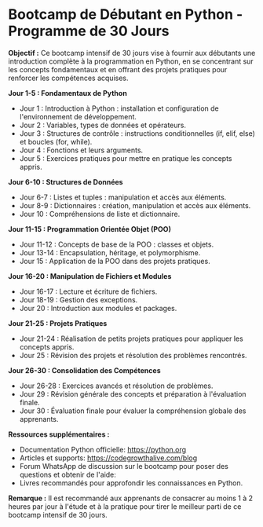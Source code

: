 # Bootcamp de Débutant en Python - Programme de 30 Jours

**Objectif :** Ce bootcamp intensif de 30 jours vise à fournir aux débutants une introduction complète à la programmation en Python, en se concentrant sur les concepts fondamentaux et en offrant des projets pratiques pour renforcer les compétences acquises.

**Jour 1-5 : Fondamentaux de Python**
- Jour 1 : Introduction à Python : installation et configuration de l'environnement de développement.
- Jour 2 : Variables, types de données et opérateurs.
- Jour 3 : Structures de contrôle : instructions conditionnelles (if, elif, else) et boucles (for, while).
- Jour 4 : Fonctions et leurs arguments.
- Jour 5 : Exercices pratiques pour mettre en pratique les concepts appris.

**Jour 6-10 : Structures de Données**
- Jour 6-7 : Listes et tuples : manipulation et accès aux éléments.
- Jour 8-9 : Dictionnaires : création, manipulation et accès aux éléments.
- Jour 10 : Compréhensions de liste et dictionnaire.

**Jour 11-15 : Programmation Orientée Objet (POO)**
- Jour 11-12 : Concepts de base de la POO : classes et objets.
- Jour 13-14 : Encapsulation, héritage, et polymorphisme.
- Jour 15 : Application de la POO dans des projets pratiques.

**Jour 16-20 : Manipulation de Fichiers et Modules**
- Jour 16-17 : Lecture et écriture de fichiers.
- Jour 18-19 : Gestion des exceptions.
- Jour 20 : Introduction aux modules et packages.

**Jour 21-25 : Projets Pratiques**
- Jour 21-24 : Réalisation de petits projets pratiques pour appliquer les concepts appris.
- Jour 25 : Révision des projets et résolution des problèmes rencontrés.

**Jour 26-30 : Consolidation des Compétences**
- Jour 26-28 : Exercices avancés et résolution de problèmes.
- Jour 29 : Révision générale des concepts et préparation à l'évaluation finale.
- Jour 30 : Évaluation finale pour évaluer la compréhension globale des apprenants.

**Ressources supplémentaires :**
- Documentation Python officielle: https://python.org
- Articles et supports: https://codegrowthalive.com/blog 
- Forum WhatsApp de discussion sur le bootcamp pour poser des questions et obtenir de l'aide: 
- Livres recommandés pour approfondir les connaissances en Python.

**Remarque :** Il est recommandé aux apprenants de consacrer au moins 1 à 2 heures par jour à l'étude et à la pratique pour tirer le meilleur parti de ce bootcamp intensif de 30 jours.
